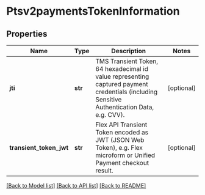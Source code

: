 # Ptsv2paymentsTokenInformation

## Properties
Name | Type | Description | Notes
------------ | ------------- | ------------- | -------------
**jti** | **str** | TMS Transient Token, 64 hexadecimal id value representing captured payment credentials (including Sensitive Authentication Data, e.g. CVV).  | [optional] 
**transient_token_jwt** | **str** | Flex API Transient Token encoded as JWT (JSON Web Token), e.g. Flex microform or Unified Payment checkout result.  | [optional] 

[[Back to Model list]](../README.md#documentation-for-models) [[Back to API list]](../README.md#documentation-for-api-endpoints) [[Back to README]](../README.md)


